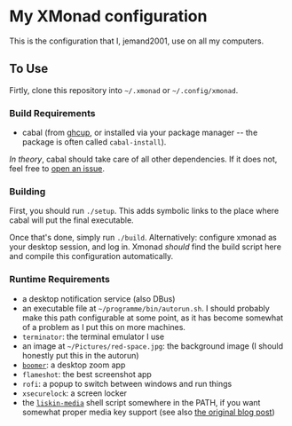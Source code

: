 # My XMonad configuration

This is the configuration that I, jemand2001, use on all my computers.

## To Use

Firtly, clone this repository into `~/.xmonad` or `~/.config/xmonad`.

### Build Requirements
- cabal (from [ghcup](https://www.haskell.org/ghcup/), or installed via your package manager -- the package is often called `cabal-install`).

*In theory*, cabal should take care of all other dependencies. If it does not, feel free to [open an issue](https://github.com/jemand2001/xmonad-config/issues/new/choose).

### Building

First, you should run `./setup`. This adds symbolic links to the place where cabal will put the final executable.

Once that's done, simply run `./build`. Alternatively: configure xmonad as your desktop session, and log in. Xmonad *should* find the build script here and compile this configuration automatically.

### Runtime Requirements

- a desktop notification service (also DBus)
- an executable file at `~/programme/bin/autorun.sh`. I should probably make this path configurable at some point, as it has become somewhat of a problem as I put this on more machines.
- `terminator`: the terminal emulator I use
- an image at `~/Pictures/red-space.jpg`: the background image (I should honestly put this in the autorun)
- [`boomer`](https://github.com/tsoding/boomer): a desktop zoom app
- `flameshot`: the best screenshot app
- `rofi`: a popup to switch between windows and run things
- `xsecurelock`: a screen locker
- the [`liskin-media`](https://github.com/liskin/dotfiles/blob/15c2cd83ce7297c38830053a9fd2be2f3678f4b0/bin/liskin-media) shell script somewhere in the PATH, if you want somewhat proper media key support (see also [the original blog post](https://work.lisk.in/2020/05/06/linux-media-control.html))

